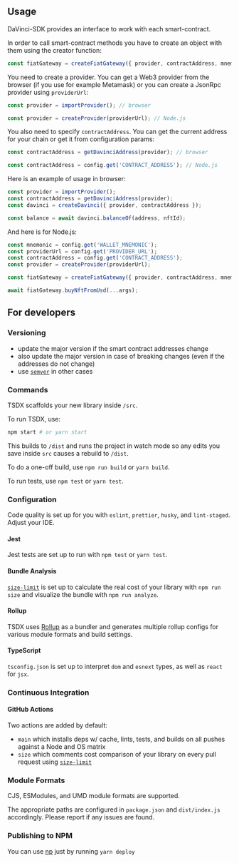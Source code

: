 ## Usage

DaVinci-SDK provides an interface to work with each smart-contract.

In order to call smart-contract methods you have to create an object with them
using the creator function:

```ts
const fiatGateway = createFiatGateway({ provider, contractAddress, mnemonic });
```

You need to create a provider. You can get a Web3 provider from the browser (if
you use for example Metamask) or you can create a JsonRpc provider using
`providerUrl`:

```ts
const provider = importProvider(); // browser
```

```ts
const provider = createProvider(providerUrl); // Node.js
```

You also need to specify `contractAddress`. You can get the current address for
your chain or get it from configuration params:

```ts
const contractAddress = getDavinciAddress(provider); // browser
```

```ts
const contractAddress = config.get('CONTRACT_ADDRESS'); // Node.js
```

Here is an example of usage in browser:

```ts
const provider = importProvider();
const contractAddress = getDavinciAddress(provider);
const davinci = createDavinci({ provider, contractAddress });

const balance = await davinci.balanceOf(address, nftId);
```

And here is for Node.js:

```ts
const mnemonic = config.get('WALLET_MNEMONIC');
const providerUrl = config.get('PROVIDER_URL');
const contractAddress = config.get('CONTRACT_ADDRESS');
const provider = createProvider(providerUrl);

const fiatGateway = createFiatGateway({ provider, contractAddress, mnemonic });

await fiatGateway.buyNftFromUsd(...args);
```

## For developers

### Versioning

- update the major version if the smart contract addresses change
- also update the major version in case of breaking changes (even if the
  addresses do not change)
- use [`semver`](https://semver.org/) in other cases

### Commands

TSDX scaffolds your new library inside `/src`.

To run TSDX, use:

```bash
npm start # or yarn start
```

This builds to `/dist` and runs the project in watch mode so any edits you save
inside `src` causes a rebuild to `/dist`.

To do a one-off build, use `npm run build` or `yarn build`.

To run tests, use `npm test` or `yarn test`.

### Configuration

Code quality is set up for you with `eslint`, `prettier`, `husky`, and
`lint-staged`. Adjust your IDE.

#### Jest

Jest tests are set up to run with `npm test` or `yarn test`.

#### Bundle Analysis

[`size-limit`](https://github.com/ai/size-limit) is set up to calculate the real
cost of your library with `npm run size` and visualize the bundle with
`npm run analyze`.

#### Rollup

TSDX uses [Rollup](https://rollupjs.org) as a bundler and generates multiple
rollup configs for various module formats and build settings.

#### TypeScript

`tsconfig.json` is set up to interpret `dom` and `esnext` types, as well as
`react` for `jsx`.

### Continuous Integration

#### GitHub Actions

Two actions are added by default:

- `main` which installs deps w/ cache, lints, tests, and builds on all pushes
  against a Node and OS matrix
- `size` which comments cost comparison of your library on every pull request
  using [`size-limit`](https://github.com/ai/size-limit)

### Module Formats

CJS, ESModules, and UMD module formats are supported.

The appropriate paths are configured in `package.json` and `dist/index.js`
accordingly. Please report if any issues are found.

### Publishing to NPM

You can use [np](https://github.com/sindresorhus/np) just by running
`yarn deploy`
